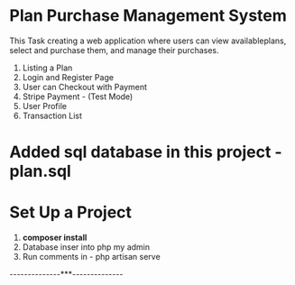# Plan Purchase Management System

 This Task creating a web application where users can view availableplans, select and purchase them, and manage their purchases.

 1. Listing a Plan
 2. Login and Register  Page
 3. User can Checkout with Payment
 4. Stripe Payment -  (Test Mode)
 5. User Profile
 6. Transaction List

# Added sql database in this project - plan.sql

# Set Up a Project
1. **composer install**
2. Database  inser into php my admin
3. Run comments in - php artisan serve

--------------***--------------


